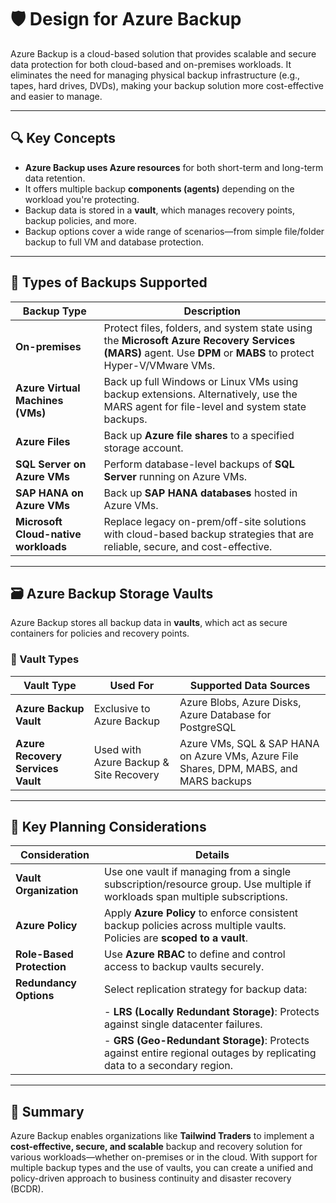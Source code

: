 
# 🛡️ Design for Azure Backup

Azure Backup is a cloud-based solution that provides scalable and secure data protection for both cloud-based and on-premises workloads. It eliminates the need for managing physical backup infrastructure (e.g., tapes, hard drives, DVDs), making your backup solution more cost-effective and easier to manage.

---

## 🔍 Key Concepts

* **Azure Backup uses Azure resources** for both short-term and long-term data retention.
* It offers multiple backup **components (agents)** depending on the workload you're protecting.
* Backup data is stored in a **vault**, which manages recovery points, backup policies, and more.
* Backup options cover a wide range of scenarios—from simple file/folder backup to full VM and database protection.

---

## 💾 Types of Backups Supported

| **Backup Type**                      | **Description**                                                                                                                                               |
| ------------------------------------ | ------------------------------------------------------------------------------------------------------------------------------------------------------------- |
| **On-premises**                      | Protect files, folders, and system state using the **Microsoft Azure Recovery Services (MARS)** agent. Use **DPM** or **MABS** to protect Hyper-V/VMware VMs. |
| **Azure Virtual Machines (VMs)**     | Back up full Windows or Linux VMs using backup extensions. Alternatively, use the MARS agent for file-level and system state backups.                         |
| **Azure Files**                      | Back up **Azure file shares** to a specified storage account.                                                                                                 |
| **SQL Server on Azure VMs**          | Perform database-level backups of **SQL Server** running on Azure VMs.                                                                                        |
| **SAP HANA on Azure VMs**            | Back up **SAP HANA databases** hosted in Azure VMs.                                                                                                           |
| **Microsoft Cloud-native workloads** | Replace legacy on-prem/off-site solutions with cloud-based backup strategies that are reliable, secure, and cost-effective.                                   |

---

## 🗃️ Azure Backup Storage Vaults

Azure Backup stores all backup data in **vaults**, which act as secure containers for policies and recovery points.

### 🧰 Vault Types

| **Vault Type**                    | **Used For**                           | **Supported Data Sources**                                                             |
| --------------------------------- | -------------------------------------- | -------------------------------------------------------------------------------------- |
| **Azure Backup Vault**            | Exclusive to Azure Backup              | Azure Blobs, Azure Disks, Azure Database for PostgreSQL                                |
| **Azure Recovery Services Vault** | Used with Azure Backup & Site Recovery | Azure VMs, SQL & SAP HANA on Azure VMs, Azure File Shares, DPM, MABS, and MARS backups |

---

## 🧠 Key Planning Considerations

| **Consideration**         | **Details**                                                                                                                 |
| ------------------------- | --------------------------------------------------------------------------------------------------------------------------- |
| **Vault Organization**    | Use one vault if managing from a single subscription/resource group. Use multiple if workloads span multiple subscriptions. |
| **Azure Policy**          | Apply **Azure Policy** to enforce consistent backup policies across multiple vaults. Policies are **scoped to a vault**.    |
| **Role-Based Protection** | Use **Azure RBAC** to define and control access to backup vaults securely.                                                  |
| **Redundancy Options**    | Select replication strategy for backup data:                                                                                |
|                           | - **LRS (Locally Redundant Storage)**: Protects against single datacenter failures.                                         |
|                           | - **GRS (Geo-Redundant Storage)**: Protects against entire regional outages by replicating data to a secondary region.      |

---

## 🏁 Summary

Azure Backup enables organizations like **Tailwind Traders** to implement a **cost-effective, secure, and scalable** backup and recovery solution for various workloads—whether on-premises or in the cloud. With support for multiple backup types and the use of vaults, you can create a unified and policy-driven approach to business continuity and disaster recovery (BCDR).

